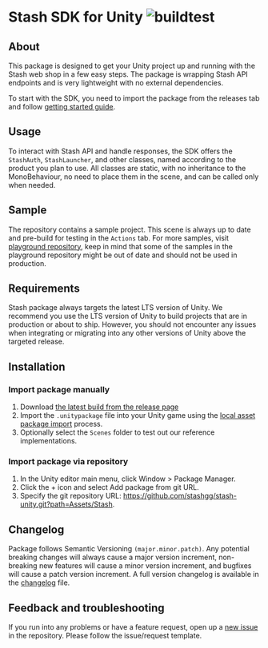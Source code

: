 # Stash SDK for Unity ![buildtest](https://github.com/stashgg/stash-unity/actions/workflows/main.yml/badge.svg)

## About

This package is designed to get your Unity project up and running with the Stash web shop in a few easy steps. The package is wrapping Stash API endpoints and is very lightweight with no external dependencies. 

To start with the SDK, you need to import the package from the releases tab and follow [getting started guide](https://docs.stash.gg/docs/configure-unity-project).

## Usage

To interact with Stash API and handle responses, the SDK offers the `StashAuth`, `StashLauncher`, and other classes, named according to the product you plan to use.
All classes are static, with no inheritance to the MonoBehaviour, no need to place them in the scene, and can be called only when needed.

## Sample

The repository contains a sample project. This scene is always up to date and pre-build for testing in the `Actions` tab.
For more samples, visit [playground repository](https://github.com/stashgg/stash-playground), keep in mind that some of the samples in the playground repository might be out of date and should not be used in production.

## Requirements

Stash package always targets the latest LTS version of Unity. We recommend you use the LTS version of Unity to build projects that are in production or about to ship. However, you should not encounter any issues when integrating or migrating into any other versions of Unity above the targeted release.

## Installation

### Import package manually
1. Download [the latest build from the release page](https://github.com/stashgg/stash-unity/releases)
2. Import the `.unitypackage` file into your Unity game using the [local asset package import](https://docs.unity3d.com/Manual/AssetPackagesImport.html) process.
3. Optionally select the `Scenes` folder to test out our reference implementations.

### Import package via repository
1. In the Unity editor main menu, click Window > Package Manager.
2. Click the + icon and select Add package from git URL.
3. Specify the git repository URL: https://github.com/stashgg/stash-unity.git?path=Assets/Stash.

## Changelog

Package follows Semantic Versioning `(major.minor.patch)`. Any potential breaking changes will always cause a major version increment, non-breaking new features will cause a minor version increment, and bugfixes will cause a patch version increment.
A full version changelog is available in the [changelog](/CHANGELOG.md) file.

## Feedback and troubleshooting

If you run into any problems or have a feature request, open up a [new issue](https://github.com/stashgg/stash-unity/issues/new) in the repository. Please follow the issue/request template.
